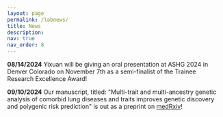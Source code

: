 ```yaml
---
layout: page
permalink: /labnews/
title: News
description: 
nav: true
nav_order: 8
---
```

**08/14/2024**
Yixuan will be giving an oral presentation at ASHG 2024 in Denver Colorado on November 7th as a semi-finalist of the Trainee Research Excellence Award!

**09/10/2024**
Our manuscript, titled: "Multi-trait and multi-ancestry genetic analysis of comorbid lung diseases and traits improves genetic discovery and polygenic risk prediction" is out as a preprint on [medRxiv](https://www.medrxiv.org/content/10.1101/2024.08.25.24312558v2)!


